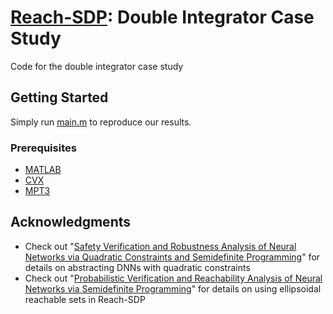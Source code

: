 # [Reach-SDP](https://arxiv.org/abs/2004.07876): Double Integrator Case Study

Code for the double integrator case study

## Getting Started

Simply run [main.m](https://github.com/mahyarfazlyab/ReachSDP/blob/master/double_integrator_FRS/main.m) to reproduce our results.


### Prerequisites

* [MATLAB](https://www.mathworks.com/products/matlab.html)
* [CVX](http://cvxr.com/cvx/)
* [MPT3](https://www.mpt3.org/)


## Acknowledgments

* Check out "[Safety Verification and Robustness Analysis of Neural Networks via Quadratic Constraints and Semidefinite Programming](https://arxiv.org/pdf/1903.01287.pdf)" for details on abstracting DNNs with quadratic constraints
* Check out "[Probabilistic Verification and Reachability Analysis of Neural Networks via Semidefinite Programming](https://arxiv.org/pdf/1910.04249.pdf)" for details on using ellipsoidal reachable sets in Reach-SDP
